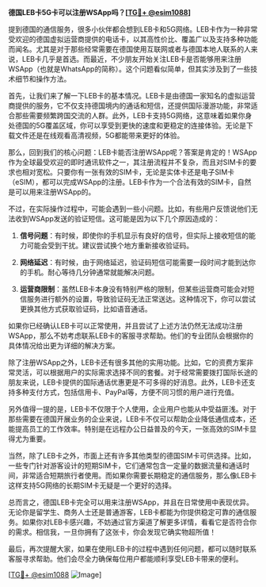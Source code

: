 **德国LEB卡5G卡可以注册WSApp吗？[[TG💪+ @esim1088](https://t.me/s/esim1088)]**

提到德国的通信服务，很多小伙伴都会想到LEB卡和5G网络。LEB卡作为一种非常受欢迎的德国虚拟运营商提供的电话卡，以其高性价比、覆盖广以及支持多种功能而闻名。尤其是对于那些经常需要在德国使用互联网或者与德国本地人联系的人来说，LEB卡几乎是首选。而最近，不少朋友开始关注LEB卡是否能够用来注册WSApp（也就是WhatsApp的简称）。这个问题看似简单，但其实涉及到了一些技术细节和操作方法。

首先，让我们来了解一下LEB卡的基本情况。LEB卡是由德国一家知名的虚拟运营商提供的服务，它不仅支持德国境内的通话和短信，还提供国际漫游功能，非常适合那些需要频繁跨国交流的人群。此外，LEB卡支持5G网络，这意味着如果你身处德国的5G覆盖区域，你可以享受到更快的速度和更稳定的连接体验。无论是下载文件还是在线观看高清视频，5G都能带来更好的体验。

那么，回到我们的核心问题：LEB卡能否注册WSApp呢？答案是肯定的！WSApp作为全球最受欢迎的即时通讯软件之一，其注册流程并不复杂，而且对SIM卡的要求也相对宽松。只要你有一张有效的SIM卡，无论是实体卡还是电子SIM卡（eSIM），都可以完成WSApp的注册。LEB卡作为一个合法有效的SIM卡，自然是可以用来注册WSApp的。

不过，在实际操作过程中，可能会遇到一些小问题。比如，有些用户反馈说他们无法收到WSApp发送的验证短信。这可能是因为以下几个原因造成的：

1. **信号问题**：有时候，即使你的手机显示有良好的信号，但实际上接收短信的能力可能会受到干扰。建议尝试换个地方重新接收验证码。
   
2. **网络延迟**：有时候，由于网络延迟，验证码短信可能需要一段时间才能到达你的手机。耐心等待几分钟通常就能解决问题。

3. **运营商限制**：虽然LEB卡本身没有特别严格的限制，但某些运营商可能会对短信服务进行额外的设置，导致验证码无法正常送达。这种情况下，你可以尝试更换其他方式获取验证码，比如语音通话。

如果你已经确认LEB卡可以正常使用，并且尝试了上述方法仍然无法成功注册WSApp，那么不妨考虑联系LEB卡的客服寻求帮助。他们的专业团队会根据你的具体情况给出更为详细的解决方案。

除了注册WSApp之外，LEB卡还有很多其他的实用功能。比如，它的资费方案非常灵活，可以根据用户的实际需求选择不同的套餐。对于经常需要拨打国际长途的朋友来说，LEB卡提供的国际通话优惠更是不可多得的好消息。此外，LEB卡还支持多种支付方式，包括信用卡、PayPal等，方便不同习惯的用户进行充值。

另外值得一提的是，LEB卡不仅限于个人使用，企业用户也能从中受益匪浅。对于那些需要在德国开展业务的企业来说，LEB卡不仅可以帮助企业降低通信成本，还能提高员工的工作效率。特别是在远程办公日益普及的今天，一张高效的SIM卡显得尤为重要。

当然，除了LEB卡之外，市面上还有许多其他类型的德国SIM卡可供选择。比如，一些专门针对游客设计的短期SIM卡，它们通常包含一定量的数据流量和通话时间，非常适合短期旅行者使用。而如果你需要长期稳定的通信服务，那么像LEB卡这样支持5G网络的长期SIM卡无疑是一个更好的选择。

总而言之，德国LEB卡完全可以用来注册WSApp，并且在日常使用中表现优异。无论你是留学生、商务人士还是普通游客，LEB卡都能为你提供稳定可靠的通信服务。如果你对LEB卡感兴趣，不妨通过官方渠道了解更多详情，看看它是否符合你的需求。相信我，一旦你拥有了这张卡，你会发现它确实物超所值！

最后，再次提醒大家，如果在使用LEB卡的过程中遇到任何问题，都可以随时联系客服寻求帮助。他们会尽全力确保每位用户都能顺利享受LEB卡带来的便利。

[[TG💪+ @esim1088](https://t.me/s/esim1088) ![Image](https://i.postimg.cc/4NQfJmqS/Snipaste-2025-05-13-00-14-12.png)]